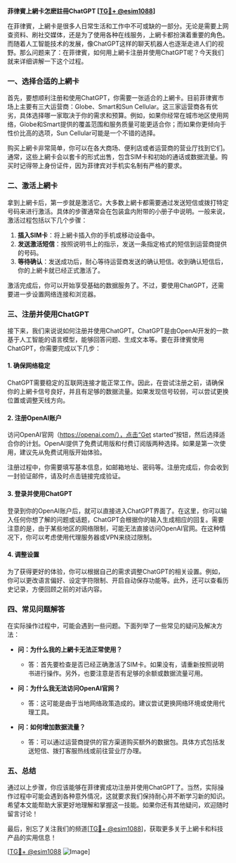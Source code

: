 **菲律賓上網卡怎麽註冊ChatGPT [[TG💪+ @esim1088](https://t.me/s/esim1088)]**

在菲律賓，上網卡是很多人日常生活和工作中不可或缺的一部分。无论是需要上网查资料、刷社交媒体，还是为了使用各种在线服务，上網卡都扮演着重要的角色。而随着人工智能技术的发展，像ChatGPT这样的聊天机器人也逐渐走进人们的视野。那么问题来了：在菲律賓，如何用上網卡注册并使用ChatGPT呢？今天我们就来详细讲解一下这个过程。

### 一、选择合适的上網卡

首先，要想顺利注册和使用ChatGPT，你需要一张适合的上網卡。目前菲律賓市场上主要有三大运营商：Globe、Smart和Sun Cellular。这三家运营商各有优劣，具体选择哪一家取决于你的需求和预算。例如，如果你经常在城市地区使用网络，Globe和Smart提供的覆盖范围和服务质量可能更适合你；而如果你更倾向于性价比高的选项，Sun Cellular可能是一个不错的选择。

购买上網卡非常简单，你可以在各大商场、便利店或者运营商的营业厅找到它们。通常，这些上網卡会以套卡的形式出售，包含SIM卡和初始的通话或数据流量。购买时记得带上身份证件，因为菲律宾对手机实名制有严格的要求。

### 二、激活上網卡

拿到上網卡后，第一步就是激活它。大多数上網卡都需要通过发送短信或拨打特定号码来进行激活。具体的步骤通常会在包装盒内附带的小册子中说明。一般来说，激活过程包括以下几个步骤：

1. **插入SIM卡**：将上網卡插入你的手机或移动设备中。
2. **发送激活短信**：按照说明书上的指示，发送一条指定格式的短信到运营商提供的号码。
3. **等待确认**：发送成功后，耐心等待运营商发送的确认短信。收到确认短信后，你的上網卡就已经正式激活了。

激活完成后，你可以开始享受基础的数据服务了。不过，要使用ChatGPT，还需要进一步设置网络连接和浏览器。

### 三、注册并使用ChatGPT

接下来，我们来说说如何注册并使用ChatGPT。ChatGPT是由OpenAI开发的一款基于人工智能的语言模型，能够回答问题、生成文本等。要在菲律賓使用ChatGPT，你需要完成以下几步：

#### 1. 确保网络稳定

ChatGPT需要稳定的互联网连接才能正常工作。因此，在尝试注册之前，请确保你的上網卡信号良好，并且有足够的数据流量。如果发现信号较弱，可以尝试更换位置或调整天线方向。

#### 2. 注册OpenAI账户

访问OpenAI官网（https://openai.com/），点击“Get started”按钮，然后选择适合你的计划。OpenAI提供了免费试用版和付费订阅版两种选择。如果是第一次使用，建议先从免费试用版开始体验。

注册过程中，你需要填写基本信息，如邮箱地址、密码等。注册完成后，你会收到一封验证邮件，请及时点击链接完成验证。

#### 3. 登录并使用ChatGPT

登录到你的OpenAI账户后，就可以直接进入ChatGPT界面了。在这里，你可以输入任何你想了解的问题或话题，ChatGPT会根据你的输入生成相应的回复。需要注意的是，由于某些地区的网络限制，可能无法直接访问OpenAI官网。在这种情况下，你可以考虑使用代理服务器或VPN来绕过限制。

#### 4. 调整设置

为了获得更好的体验，你可以根据自己的需求调整ChatGPT的相关设置。例如，你可以更改语言偏好、设定字符限制、开启自动保存功能等。此外，还可以查看历史记录，方便回顾之前的对话内容。

### 四、常见问题解答

在实际操作过程中，可能会遇到一些问题。下面列举了一些常见的疑问及解决方法：

- **问：为什么我的上網卡无法正常使用？**
  - 答：首先要检查是否已经正确激活了SIM卡。如果没有，请重新按照说明书进行操作。另外，也要注意是否有足够的余额或数据流量可用。

- **问：为什么我无法访问OpenAI官网？**
  - 答：这可能是由于当地网络政策造成的。建议尝试更换网络环境或使用代理工具。

- **问：如何增加数据流量？**
  - 答：可以通过运营商提供的官方渠道购买额外的数据包。具体方式包括发送短信、拨打客服热线或前往营业厅办理。

### 五、总结

通过以上步骤，你应该能够在菲律賓成功注册并使用ChatGPT了。当然，实际操作过程中可能会遇到各种意外情况，这就要求我们保持耐心并不断学习新的知识。希望本文能帮助大家更好地理解和掌握这一技能。如果你还有其他疑问，欢迎随时留言讨论！

最后，别忘了关注我们的频道[[TG💪+ @esim1088](https://t.me/s/esim1088)]，获取更多关于上網卡和科技产品的实用信息！ 

[[TG💪+ @esim1088](https://t.me/s/esim1088) ![Image](https://i.postimg.cc/4NQfJmqS/Snipaste-2025-05-13-00-14-12.png)]